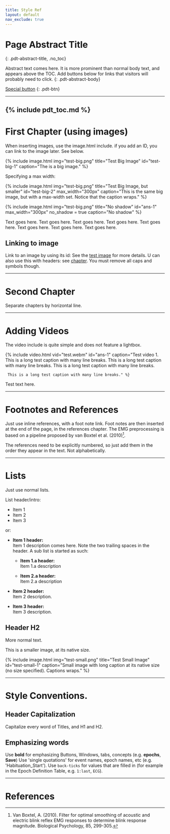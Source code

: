 ```yaml
---
title: Style Ref
layout: default
nav_exclude: true
---
```


<!---
    This page features styling snippets for the PDT doc.

    https://pmarsceill.github.io/just-the-docs/

    Start local server:
    bundle exec jekyll serve --livereload
    
    Local link:
    http://localhost:4000/PhysioDataToolbox_doc/style-ref.html

-->


# Page Abstract Title
{: .pdt-abstract-title, .no_toc}

Abstract text comes here. It is more prominent than normal body text, and appears above the TOC. Add buttons below for links that visitors will probably need to click.
{: .pdt-abstract-body}

[Special button](https://www.google.com)
{: .pdt-btn}

<!--- Add TOC using the include, between horizontal lines: -->
---
{% include pdt_toc.md %}
---

# First Chapter (using images) #
When inserting images, use the image.html include. if you add an ID, you can link to the image later. See below.

{% include image.html
    img="test-big.png"
    title="Test Big Image"
    id="test-big-1"
    caption="The is a big image." %}

Specifying a max width:

{% include image.html
    img="test-big.png"
    title="Test Big Image, but smaller"
    id="test-big-2"
    max_width="300px"
    caption="This is the same big image, but with a max-width set. Notice that the caption wraps." %}  
    
{% include image.html
    img="test-big.png"
    title="No shadow"
    id="ans-1"
    max_width="300px"
    no_shadow = true
    caption="No shadow" %}

Text goes here. Text goes here. Text goes here. Text goes here. Text goes here. Text goes here. Text goes here. Text goes here.

## Linking to image ##
Link to an image by using its id: See the [test image](#test-big-1) for more details. U can also use this with headers: see [chapter](#first-chapter-using-images). You must remove all caps and symbols though.

---

# Second Chapter #
Separate chapters by horizontal line.

---

# Adding Videos

The video include is quite simple and does not feature a lightbox.

{% include video.html
    vid="test.webm"
    id="ans-1"
    caption="Test video 1. This is a long test caption with many line breaks. This is a long test caption with many line breaks. This is a long test caption with many line breaks.
    
     This is a long test caption with many line breaks." %}

Test text here.

---


# Footnotes and References #

Just use inline references, with a foot note link. Foot notes are then inserted at the end of the page, in the references chapter.
The EMG preprocessing is based on a pipeline proposed by van Boxtel et al. (2010)[^1].

The references need to be explicitly numbered, so just add them in the order they appear in the text. Not alphabetically.

---

# Lists #
Just use normal lists.


List header/intro:
 - Item 1
 - Item 2
 - Item 3
 
 or:
 - **Item 1 header:**  
    Item 1 description comes here. Note the two trailing spaces in the header. A sub list is started as such:

    - **Item 1.a header:**  
        Item 1.a description

    - **Item 2.a header:**  
        Item 2.a description

- **Item 2 header:**  
    Item 2 description.

- **Item 3 header:**  
    Item 3 description.

## Header H2 ##
More normal text.

This is a smaller image, at its native size.

{% include image.html
    img="test-small.png"
    title="Test Small Image"
    id="test-small-1"
    caption="Small image with long caption at its native size (no size specified). Captions wraps." %}

---
# Style Conventions.

## Header Capitalization ##
Capitalize every word of Titles, and H1 and H2.

## Emphasizing words ##

Use **bold** for emphasizing Buttons, Windows, tabs, concepts (e.g. **epochs**, **Save**)
Use 'single quotations' for event names, epoch names, etc (e.g. 'Habituation_Start').
Use `back-ticks` for values that are filled in (for example in the Epoch Definition Table, e.g. `1:last`, `ECG`).




<!-- KEEP REFERENCES AT THE END! -->

---
# References #


<!-- The footnotes, example below, will always be placed at the end of the page. -->

[^1]: Van Boxtel, A. (2010). Filter for optimal smoothing of acoustic and electric blink reflex EMG responses to determine blink response magnitude. Biological Psychology, 85, 299-305.



